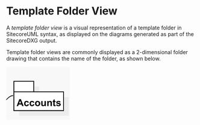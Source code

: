 # Template Folder View

A _template folder view_ is a visual representation of a template folder in SitecoreUML syntax, as displayed on the diagrams generated as part of the SitecoreDXG output. 

Template folder views are commonly displayed as a 2-dimensional folder drawing that contains the name of the folder, as shown below.

![Template Folder View](../../.gitbook/assets/templatefolderview.png)

